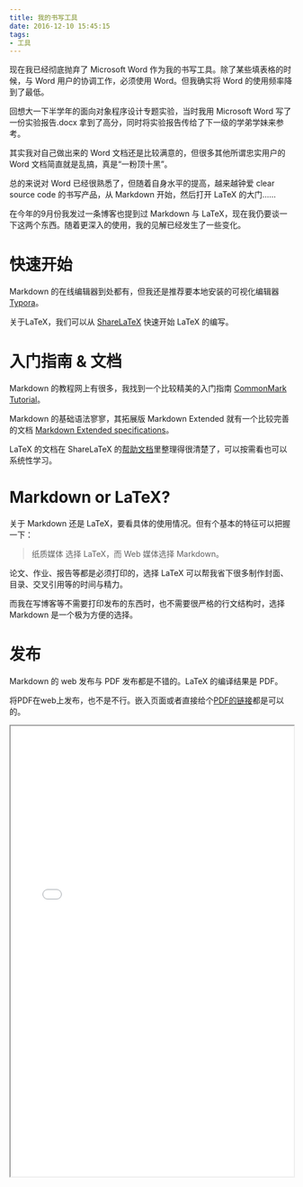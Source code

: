 ```yaml
---
title: 我的书写工具
date: 2016-12-10 15:45:15
tags:
- 工具
---
```


现在我已经彻底抛弃了 Microsoft Word 作为我的书写工具。除了某些填表格的时候，与 Word 用户的协调工作，必须使用 Word。但我确实将 Word 的使用频率降到了最低。

回想大一下半学年的面向对象程序设计专题实验，当时我用 Microsoft Word 写了一份实验报告.docx 拿到了高分，同时将实验报告传给了下一级的学弟学妹来参考。

其实我对自己做出来的 Word 文档还是比较满意的，但很多其他所谓忠实用户的 Word 文档简直就是乱搞，真是“一粉顶十黑”。

总的来说对 Word 已经很熟悉了，但随着自身水平的提高，越来越钟爱 clear source code 的书写产品，从 Markdown 开始，然后打开 LaTeX 的大门……

<!--more-->

在今年的9月份我发过一条博客也提到过 Markdown 与 LaTeX，现在我仍要谈一下这两个东西。随着更深入的使用，我的见解已经发生了一些变化。

# 快速开始

Markdown 的在线编辑器到处都有，但我还是推荐要本地安装的可视化编辑器 [Typora](http://www.typora.io)。

关于LaTeX，我们可以从 [ShareLaTeX](https://www.sharelatex.com/) 快速开始 LaTeX 的编写。

# 入门指南 & 文档

Markdown 的教程网上有很多，我找到一个比较精美的入门指南 [CommonMark Tutorial](http://commonmark.org/help/tutorial/)。

Markdown 的基础语法寥寥，其拓展版 Markdown Extended 就有一个比较完善的文档 [Markdown Extended specifications](http://manifest.aboutmde.org/)。

LaTeX 的文档在 ShareLaTeX 的[帮助文档](https://www.sharelatex.com/learn)里整理得很清楚了，可以按需看也可以系统性学习。

# Markdown or LaTeX?

关于 Markdown 还是 LaTeX，要看具体的使用情况。但有个基本的特征可以把握一下：

> 纸质媒体 选择 LaTeX，而 Web 媒体选择 Markdown。

论文、作业、报告等都是必须打印的，选择 LaTeX 可以帮我省下很多制作封面、目录、交叉引用等的时间与精力。

而我在写博客等不需要打印发布的东西时，也不需要很严格的行文结构时，选择 Markdown 是一个极为方便的选择。

# 发布

Markdown 的 web 发布与 PDF 发布都是不错的。LaTeX 的编译结果是 PDF。

将PDF在web上发布，也不是不行。嵌入页面或者直接给个[PDF的链接](/works/Image_Fusion_with_MMX.pdf)都是可以的。

<div class="row">
  <iframe src="/works/Image_Fusion_with_MMX.pdf" style="width:100%; height:800px"></iframe>
</div>
